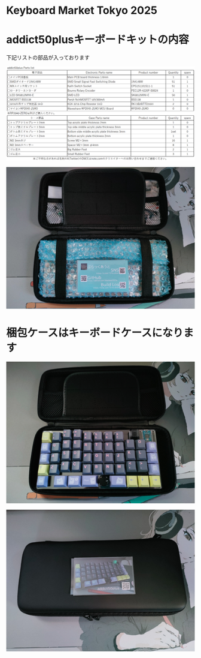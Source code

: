 # Keyboard Market Tokyo 2025

# addict50plusキーボードキットの内容
下記リストの部品が入っております

![addict50plusPartslist2025keyket](images/addict50plusPartslist2025keyket.png)

![addictnakami](images/addictnakami.jpg)

# 梱包ケースはキーボードケースになります
![addictcase](images/addictcase.jpg)

![addictmeishi](images/addictmeishi.jpg)
